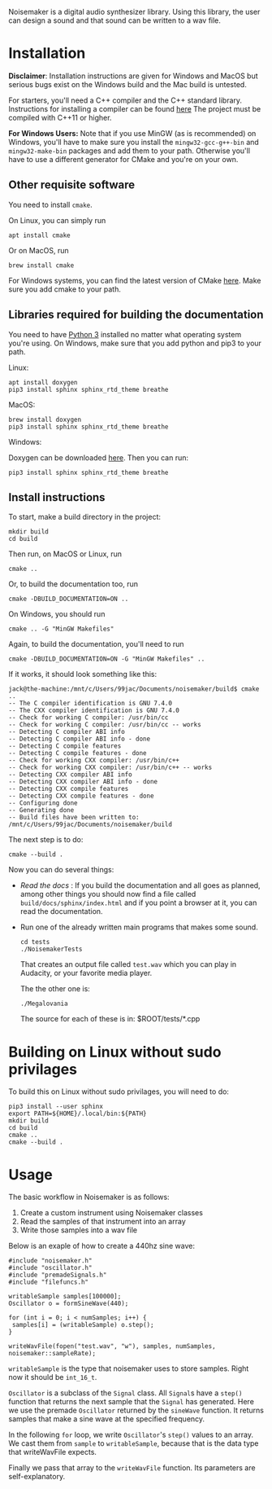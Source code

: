 Noisemaker is a digital audio synthesizer library. Using this library, the user can design a sound and that sound can be written to a wav file.

# Installation

**Disclaimer**: Installation instructions are given for Windows and MacOS but serious bugs exist on the Windows build and the Mac build is untested.

For starters, you'll need a C++ compiler and the C++ standard library.
Instructions for installing a compiler can be found [here](https://www.cs.odu.edu/~zeil/cs250PreTest/latest/Public/installingACompiler)
The project must be compiled with C++11 or higher.

**For Windows Users:** Note that if you use MinGW (as is recommended) on Windows, you'll have to make sure you install the `mingw32-gcc-g++-bin` and `mingw32-make-bin` packages and add them to your path. Otherwise you'll have to use a different generator for CMake and you're on your own.

## Other requisite software

You need to install `cmake`.

On Linux, you can simply run

```
apt install cmake
```
Or on MacOS, run
```
brew install cmake
```
For Windows systems, you can find the latest version of CMake [here](https://cmake.org/download/). Make sure you add cmake to your path.


## Libraries required for building the documentation 

You need to have [Python 3](https://www.python.org/downloads/) installed no matter what operating system you're using. On Windows, make sure that you add python and pip3 to your path.

Linux:
```
apt install doxygen
pip3 install sphinx sphinx_rtd_theme breathe
```
MacOS:
```
brew install doxygen
pip3 install sphinx sphinx_rtd_theme breathe
```
Windows:

Doxygen can be downloaded [here](http://www.doxygen.nl/download.html).
Then you can run:
```
pip3 install sphinx sphinx_rtd_theme breathe
```

## Install instructions

To start, make a build directory in the project:

```
mkdir build
cd build
```
Then run, on MacOS or Linux, run
```
cmake ..
```
Or, to build the documentation too, run

```
cmake -DBUILD_DOCUMENTATION=ON ..
```
On Windows, you should run
```
cmake .. -G "MinGW Makefiles"
```
Again, to build the documentation, you'll need to run

```
cmake -DBUILD_DOCUMENTATION=ON -G "MinGW Makefiles" ..
```

If it works, it should look something like this:

```
jack@the-machine:/mnt/c/Users/99jac/Documents/noisemaker/build$ cmake ..
-- The C compiler identification is GNU 7.4.0
-- The CXX compiler identification is GNU 7.4.0
-- Check for working C compiler: /usr/bin/cc
-- Check for working C compiler: /usr/bin/cc -- works
-- Detecting C compiler ABI info
-- Detecting C compiler ABI info - done
-- Detecting C compile features
-- Detecting C compile features - done
-- Check for working CXX compiler: /usr/bin/c++
-- Check for working CXX compiler: /usr/bin/c++ -- works
-- Detecting CXX compiler ABI info
-- Detecting CXX compiler ABI info - done
-- Detecting CXX compile features
-- Detecting CXX compile features - done
-- Configuring done
-- Generating done
-- Build files have been written to: /mnt/c/Users/99jac/Documents/noisemaker/build
```

The next step is to do:

```
cmake --build .
```

Now you can do several things:

* *Read the docs* : If you build the documentation and all goes as planned, among other things you 
  should now find a file called `build/docs/sphinx/index.html` and if you point a browser
  at it, you can read the documentation.
* Run one of the already written main programs that makes some sound.
  ```
  cd tests
  ./NoisemakerTests
  ```

  That creates an output file called `test.wav` which you can play
  in Audacity, or your favorite media player.

  The the other one is:

  ```
  ./Megalovania
  ```

  The source for each of these is in: $ROOT/tests/*.cpp
  
# Building on Linux without sudo privilages

To build this on Linux without sudo privilages, you will need to do:

```
pip3 install --user sphinx
export PATH=${HOME}/.local/bin:${PATH}
mkdir build
cd build
cmake ..
cmake --build .
```


# Usage

The basic workflow in Noisemaker is as follows:
1. Create a custom instrument using Noisemaker classes
2. Read the samples of that instrument into an array
3. Write those samples into a wav file

Below is an exaple of how to create a 440hz sine wave:

    #include "noisemaker.h"
    #include "oscillator.h"
    #include "premadeSignals.h"
    #include "filefuncs.h"
    
    writableSample samples[100000];
    Oscillator o = formSineWave(440);
    
    for (int i = 0; i < numSamples; i++) {
     samples[i] = (writableSample) o.step();
    }
    
    writeWavFile(fopen("test.wav", "w"), samples, numSamples, noisemaker::sampleRate);

`writableSample` is the type that noisemaker uses to store samples. Right now it should be `int_16_t`.

`Oscillator` is a subclass of the `Signal` class. All `Signal`s have a `step()` function that returns the next sample that the 
`Signal` has generated. Here we use the premade `Oscillator` returned by the `sineWave` function.
It returns samples that make a sine wave at the specified frequency.

In the following `for` loop, we write `Oscillator`'s `step()` values to an array. We cast them from `sample` to `writableSample`, because that is the data type that writeWavFile expects.

Finally we pass that array to the `writeWavFile` function. Its parameters are self-explanatory.
